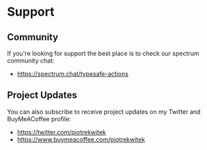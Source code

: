 # Support

## Community

If you're looking for support the best place is to check our spectrum community chat:
- https://spectrum.chat/typesafe-actions

## Project Updates

You can also subscribe to receive project updates on my Twitter and BuyMeACoffee profile:
- https://twitter.com/piotrekwitek
- https://www.buymeacoffee.com/piotrekwitek
